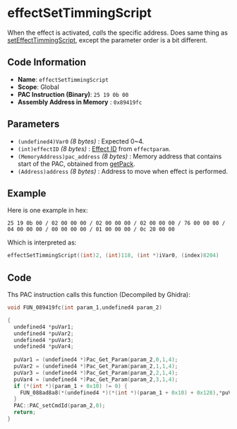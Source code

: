 # effectSetTimmingScript

When the effect is activated, *call*s the specific address. Does same thing as [setEffectTimmingScript](./seteffecttimmingscript.md), except the parameter order is a bit different.

## Code Information

- **Name**: `effectSetTimmingScript`
- **Scope**: Global
- **PAC Instruction (Binary)**: `25 19 0b 00`
- **Assembly Address in Memory** : `0x89419fc`

## Parameters

- `(undefined4)Var0` *(8 bytes)* : Expected 0~4.
- `(int)effectID` *(8 bytes)* : [Effect ID](./guide/reference-table.md#effectparam-ids) from `effectparam`.
- `(MemoryAddress)pac_address` *(8 bytes)* : Memory address that contains start of the PAC, obtained from [getPack](./getpack_25100600.md).
- `(Address)address` *(8 bytes)* : Address to move when effect is performed.

## Example

Here is one example in hex:

```25 19 0b 00 / 02 00 00 00 / 02 00 00 00 / 02 00 00 00 / 76 00 00 00 / 04 00 00 00 / 00 00 00 00 / 01 00 00 00 / 0c 20 00 00```

Which is interpreted as:

```c
effectSetTimmingScript((int)2, (int)118, (int *)iVar0, (index)8204)
```

## Code

Ths PAC instruction calls this function (Decompiled by Ghidra):

```c
void FUN_089419fc(int param_1,undefined4 param_2)

{
  undefined4 *puVar1;
  undefined4 *puVar2;
  undefined4 *puVar3;
  undefined4 *puVar4;
  
  puVar1 = (undefined4 *)Pac_Get_Param(param_2,0,1,4);
  puVar2 = (undefined4 *)Pac_Get_Param(param_2,1,1,4);
  puVar3 = (undefined4 *)Pac_Get_Param(param_2,2,1,4);
  puVar4 = (undefined4 *)Pac_Get_Param(param_2,3,1,4);
  if (*(int *)(param_1 + 0x10) != 0) {
    FUN_088ad8a8(*(undefined4 *)(*(int *)(param_1 + 0x10) + 0x128),*puVar2,*puVar1,*puVar3,*puVar4);
  }
  PAC::PAC_setCmdId(param_2,0);
  return;
}
```

